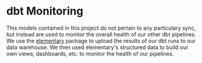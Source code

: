 # dbt Monitoring

This models contained in this project do not pertain to any particulary sync, but
instead are used to monitor the overall health of our other dbt pipelines. We use the
[elementary]("https://www.elementary-data.com/") package to upload the results of our
dbt runs to our data warehouse. We then used elementary's structured data to build our
own views, dashboards, etc. to monitor the health of our pipelines.